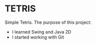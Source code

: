 # TETRIS
Simple Tetris. 
The purpose of this project:
- I learned Swing and Java 2D 
- I started working with Git 
